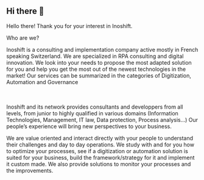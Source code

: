 ## Hi there 👋

Hello there! Thank you for your interest in Inoshift.

Who are we?

Inoshift is a consulting and implementation company active mostly in French speaking Switzerland. We are specialized in RPA consulting and digital innovation. We look into your needs to propose the most adapted solution for you and help you get the most out of the newest technologies in the market! Our services can be summarized in the categories of Digitization, Automation and Governance

<br><br>
Inoshift and its network provides consultants and developpers from all levels, from junior to highly qualified in various domains (Information Technologies, Management, IT law, Data protection, Process analysis…)
Our people’s experience will bring new perspectives to your business.

We are value oriented and interact directly with your people to understand their challenges and day to day operations. We study with and for you how to optimize your processes, see if a digitization or automation solution is suited for your business, build the framework/strategy for it and implement it custom made.
We also provide solutions to monitor your processes and the improvements.



